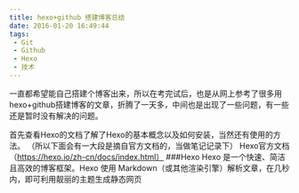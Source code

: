 ```yaml
---
title: hexo+github 搭建博客总结
date: 2016-01-20 16:49:44
tags: 
 - Git 
 - Github 
 - Hexo
 - 技术 
---
```

   一直都希望能自己搭建个博客出来，所以在考完试后，也是从网上参考了很多用hexo+github搭建博客的文章，折腾了一天多，中间也是出现了一些问题，有一些还是暂时没有解决的问题。

   首先查看Hexo的文档了解了Hexo的基本概念以及如何安装，当然还有使用的方法。
   （所以下面会有一大段是摘自官方文档的，当做笔记记录下）
   Hexo官方文档（https://hexo.io/zh-cn/docs/index.html）
   ###Hexo
   Hexo 是一个快速、简洁且高效的博客框架。Hexo 使用 Markdown（或其他渲染引擎）解析文章，在几秒内，即可利用靓丽的主题生成静态网页
   